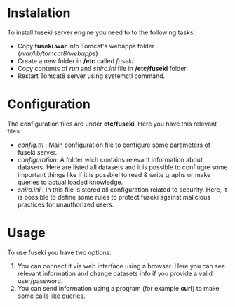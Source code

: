 Instalation
===========

To install fuseki server engine you need to to the following tasks:

* Copy __fuseki.war__ into Tomcat's webapps folder (*/var/lib/tomcat8/webapps*)
* Create a new folder in __/etc__ called *fuseki*.
* Copy contents of *run* and *shiro.ini* file in __/etc/fuseki__ folder.
* Restart Tomcat8 server using systemctl command.


Configuration
=============

The configuration files are under __etc/fuseki__. Here you have this relevant files:

* *config.ttl* : Main configuration file to configure some parameters of fuseki server.
* *configuration*: A folder wich contains relevant information about datasers. Here are listed all datasets
and it is possible to confiugre some important things like if it is possbiel to read & write graphs or make
queries to actual loaded knowledge.
* *shiro.ini* : In this file is stored all configuration related to security. Here, it is possible to define
some rules to protect fuseki against malicious practices for unauthorized users.


Usage
=====

To use fuseki you have two options:

1. You can connect it via web interface using a browser. Here you can see
relevant information and change datasets info if you provide a valid user/password.
2. You can send information using a program (for example __curl__) to make some calls
like queries.